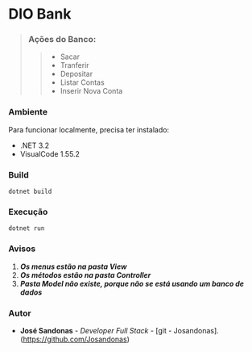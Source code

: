 # DIO Bank 

> ### Ações do Banco:
>
>> * Sacar
>> * Tranferir
>> * Depositar
>> * Listar Contas
>> * Inserir Nova Conta

### Ambiente

Para funcionar localmente, precisa ter instalado:
* .NET 3.2
* VisualCode 1.55.2

### Build

```
dotnet build
```

### Execução

```
dotnet run
```

### Avisos

1. ***Os menus estão na pasta View***
2. ***Os métodos estão na pasta Controller***
3. ***Pasta Model não existe, porque não se está usando um banco de dados***

### Autor

* **José Sandonas** - *Developer Full Stack* - [git - Josandonas].(https://github.com/Josandonas)

